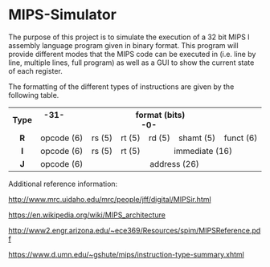 # MIPS-Simulator
The purpose of this project is to simulate the execution of a 32 bit MIPS I assembly language
program given in binary format. This program will provide different modes that the MIPS code
can be executed in (i.e. line by line, multiple lines, full program) as well as a GUI to show
the current state of each register.


The formatting of the different types of instructions are given by the following table.

<table class="wikitable">
<tbody><tr>
<th>Type</th>
<th colspan="6">-31- &nbsp; &nbsp; &nbsp; &nbsp; &nbsp; &nbsp; &nbsp; &nbsp; &nbsp; &nbsp; &nbsp; &nbsp; &nbsp; &nbsp; &nbsp; &nbsp; format (bits) &nbsp; &nbsp; &nbsp; &nbsp; &nbsp; &nbsp; &nbsp; &nbsp; &nbsp; &nbsp; &nbsp; &nbsp; &nbsp; &nbsp; &nbsp; &nbsp; -0-</th>
</tr>
<tr align="center">
<td><b>R</b></td>
<td>opcode (6)</td>
<td>rs (5)</td>
<td>rt (5)</td>
<td>rd (5)</td>
<td>shamt (5)</td>
<td>funct (6)</td>
</tr>
<tr align="center">
<td><b>I</b></td>
<td>opcode (6)</td>
<td>rs (5)</td>
<td>rt (5)</td>
<td colspan="3">immediate (16)</td>
</tr>
<tr align="center">
<td><b>J</b></td>
<td>opcode (6)</td>
<td colspan="5">address (26)</td>
</tr>
</tbody></table>

Additional reference information:

http://www.mrc.uidaho.edu/mrc/people/jff/digital/MIPSir.html

https://en.wikipedia.org/wiki/MIPS_architecture

http://www2.engr.arizona.edu/~ece369/Resources/spim/MIPSReference.pdf

https://www.d.umn.edu/~gshute/mips/instruction-type-summary.xhtml
